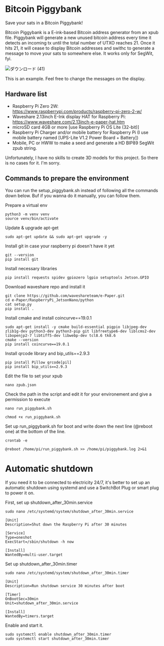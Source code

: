 # Bitcoin Piggybank

Save your sats in a Bitcoin Piggybank! 

Bitcoin Piggybank is a E-ink-based Bitcoin address generator from an xpub file.
Piggybank will generate a new unused bitcoin address every time it detects an incoming tx until the total number of UTXO reaches 21.
Once it hits 21, it will cease to display Bitcoin addresses and swithc to generate a message to move your sats to somewhere else. It works only for SegWit, fyi.

![ダウンロード (41)](https://github.com/user-attachments/assets/1390a4c8-eb66-488e-9806-f5a0d80675eb)

This is an example.
Feel free to change the messages on the display.

## Hardware list
- Raspberry Pi Zero 2W: https://www.raspberrypi.com/products/raspberry-pi-zero-2-w/
- Waveshare 2.13inch E-Ink display HAT for Raspberry Pi: https://www.waveshare.com/2.13inch-e-paper-hat.htm
- microSD card 4GB or more [use Raspberry Pi OS Lite (32-bit)]
- Raspberry Pi Charger and/or mobile battery for Raspberry Pi (I use mobile battery named [UPS-Lite V1.2 Power Board + Battery])
- Mobile, PC or HWW to make a seed and generate a HD BIP89 SegWit zpub string.

Unfortunately, I have no skills to create 3D models for this project. So there is no cases for it. I'm sorry.


## Commands to prepare the environment
You can run the setup_piggybank.sh instead of following all the commands down below. Buf if you wanna do it manually, you can follow them.


Prepare a virtual env
```
python3 -m venv venv
source venv/bin/activate
```

Update & upgrade apt-get
```
sudo apt-get update && sudo apt-get upgrade -y
```

Install git in case your raspberry pi doesn't have it yet
```
git --version
pip install git
```

Install necessary libraries
```
pip install requests spidev gpiozero lgpio setuptools Jetson.GPIO
```

Download waveshare repo and install it
```
git clone https://github.com/waveshareteam/e-Paper.git
cd e-Paper/RaspberryPi_JetsonNano/python
cat setup.py
pip install .
```

Install cmake and install coincurve==19.0.1
```
sudo apt-get install -y cmake build-essential pigpio libjpeg-dev zlib1g-dev python3-dev python3-pip git libfreetype6-dev liblcms2-dev libopenjp2-7 libtiff5-dev libwebp-dev tcl8.6 tk8.6
cmake --version
pip install coincurve==19.0.1
```

Install qrcode library and bip_utils==2.9.3
```
pip install Pillow qrcode[pil]
pip install bip_utils==2.9.3
```

Edit the file to set your xpub
```
nano zpub.json
```

Check the path in the script and edit it for your environement and give a permission to execute
```
nano run_piggybank.sh
```
```
chmod +x run_piggybank.sh
```

Set up run_piggybank.sh for boot and write down the next line (@reboot one) at the bottom of the line.
```
crontab -e
```
```
@reboot /home/pi/run_piggybank.sh >> /home/pi/piggybank.log 2>&1
```

# Automatic shutdown
If you need it to be connected to electricity 24/7, it's better to set up an automatic shutdown using systemd and use a SwitchBot Plug or smart plug to power it on.

First, set up shutdown_after_30min.service
```
sudo nano /etc/systemd/system/shutdown_after_30min.service
```
```
[Unit]
Description=Shut down the Raspberry Pi after 30 minutes

[Service]
Type=oneshot
ExecStart=/sbin/shutdown -h now

[Install]
WantedBy=multi-user.target
```

Set up shutdown_after_30min.timer
```
sudo nano /etc/systemd/system/shutdown_after_30min.timer
```
```
[Unit]
Description=Run shutdown service 30 minutes after boot

[Timer]
OnBootSec=30min
Unit=shutdown_after_30min.service

[Install]
WantedBy=timers.target
```
Enable and start it.
```
sudo systemctl enable shutdown_after_30min.timer
sudo systemctl start shutdown_after_30min.timer
```

